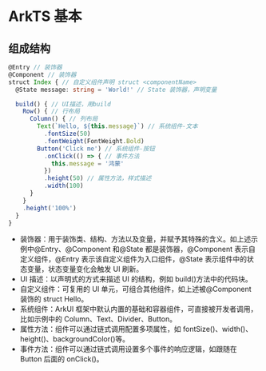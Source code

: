 # ArkTS 基本

## 组成结构

```ts
@Entry // 装饰器
@Component // 装饰器
struct Index { // 自定义组件声明 struct <componentName>
  @State message: string = 'World!' // State 装饰器，声明变量

  build() { // UI描述，用build
    Row() { // 行布局
      Column() { // 列布局
        Text(`Hello, ${this.message}`) // 系统组件-文本
          .fontSize(50)
          .fontWeight(FontWeight.Bold)
        Button('Click me') // 系统组件-按钮
          .onClick(() => { // 事件方法
            this.message = '鸿蒙'
          })
          .height(50) // 属性方法，样式描述
          .width(100)
      }
    }
    .height('100%')
  }
}
```

- 装饰器：用于装饰类、结构、方法以及变量，并赋予其特殊的含义。如上述示例中@Entry、@Component 和@State 都是装饰器，@Component 表示自定义组件，@Entry 表示该自定义组件为入口组件，@State 表示组件中的状态变量，状态变量变化会触发 UI 刷新。
- UI 描述：以声明式的方式来描述 UI 的结构，例如 build()方法中的代码块。
- 自定义组件：可复用的 UI 单元，可组合其他组件，如上述被@Component 装饰的 struct Hello。
- 系统组件：ArkUI 框架中默认内置的基础和容器组件，可直接被开发者调用，比如示例中的 Column、Text、Divider、Button。
- 属性方法：组件可以通过链式调用配置多项属性，如 fontSize()、width()、height()、backgroundColor()等。
- 事件方法：组件可以通过链式调用设置多个事件的响应逻辑，如跟随在 Button 后面的 onClick()。
